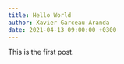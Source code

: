 ```yaml
---
title: Hello World
author: Xavier Garceau-Aranda
date: 2021-04-13 09:00:00 +0300
---
```


This is the first post.
